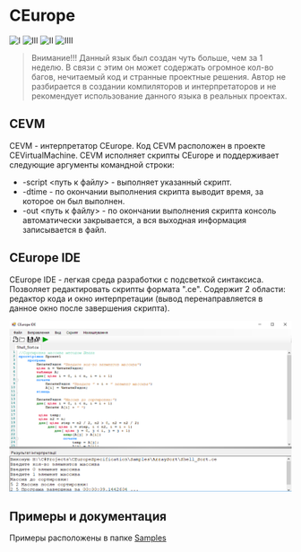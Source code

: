 # CEurope
![I](https://img.shields.io/github/release/0leXis/CEurope.svg) ![III](https://img.shields.io/github/issues/0leXis/CEurope.svg) ![II](https://img.shields.io/github/license/0leXis/CEurope.svg) ![IIII](https://img.shields.io/github/downloads/0leXis/CEurope/total.svg)

> Внимание!!!
> Данный язык был создан чуть больше, чем за 1 неделю. В связи с этим он может содержать огромное кол-во багов,
> нечитаемый код и странные проектные решения. Автор не разбирается в создании компиляторов и интерпретаторов и
> не рекомендует использование данного языка в реальных проектах.

## CEVM
CEVM - интерпретатор CEurope. Код CEVM расположен в проекте CEVirtualMachine. 
CEVM исполняет скрипты CEurope и поддерживает следующие аргументы командной строки:
* -script <путь к файлу> - выполняет указанный скрипт.
* -dtime - по окончании выполнения скрипта выводит время, за которое он был выполнен.
* -out <путь к файлу> - по окончании выполнения скрипта консоль автоматически закрывается, а вся выходная информация записывается в файл.
## CEurope IDE
CEurope IDE - легкая среда разработки с подсветкой синтаксиса. Позволяет редактировать скрипты формата ".ce". 
Содержит 2 области: редактор кода и окно интерпретации (вывод перенаправляется в данное окно после завершения скрипта).

![IDE](https://github.com/0leXis/CEurope/blob/master/Screenshots/IDE.png)

## Примеры и документация

Примеры расположены в папке [Samples](https://github.com/0leXis/CEurope/tree/master/Samples)
